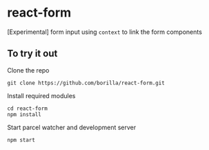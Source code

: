 # react-form

[Experimental] form input using `context` to link the form components

## To try it out

Clone the repo

```
git clone https://github.com/borilla/react-form.git
```

Install required modules

```
cd react-form
npm install
```

Start parcel watcher and development server

```
npm start
```
